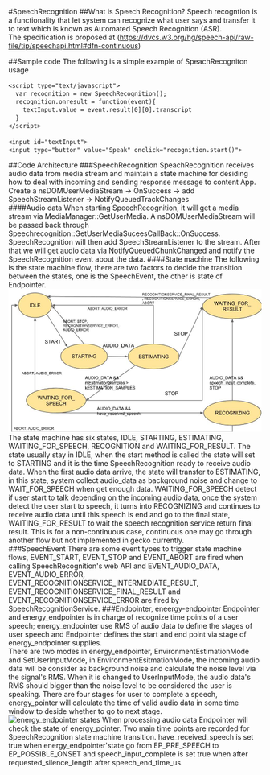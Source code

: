 #SpeechRecognition
##What is Speech Recognition?
  Speech recogntion is a functionality that let system can recognize what user says and transfer it to text which is known as Automated Speech Recognition (ASR). <br> The specification is proposed at (https://dvcs.w3.org/hg/speech-api/raw-file/tip/speechapi.html#dfn-continuous)

##Sample code
The following is a simple example of SpeachRecogniton usage
```
<script type="text/javascript">
  var recognition = new SpeechRecognition();
  recognition.onresult = function(event){
    textInput.value = event.result[0][0].transcript
  }
</script>

<input id="textInput">
<input type="button" value="Speak" onclick="recognition.start()">
```
##Code Architecture
###SpeechRecognition
SpeachRecognition receives audio data from media stream and maintain a state machine for desiding how to deal with incoming and sending response message to content App.<br>
Create a nsDOMUserMediaStream -> OnSuccess -> add SpeechStreamListener -> NotifyQueuedTrackChanges <br>
####Audio data
When starting SpeechRecognition, it will get a media stream via MediaManager::GetUserMedia. A nsDOMUserMediaStream will be passed back through Speechrecognition::GetUserMediaSuceesCallBack::OnSuccess. SpeechRecognition will then add SpeechStreamListener to the stream. After that we will get audio data via NotifyQueuedChunkChanged and notify the SpeechRecognition event about the data.
####State machine
The following is the state machine flow, there are two factors to decide the transition between the states, one is the SpeechEvent, the other is state of Endpointer. <br>
![state machine](./img/stateMachine.jpg)
The state machine has six states, IDLE, STARTING, ESTIMATING, WAITING_FOR_SPEECH, RECOGNITION and WAITING_FOR_RESULT. The state usually stay in IDLE, when the start method is called the state will set to STARTING and it is the time SpeechRecognition ready to receive audio data. When the first audio data arrive, the state will transfer to ESTIMATING, in this state, system collect audio_data as background noise and change to WAIT_FOR_SPEECH when get enough data. WAITING_FOR_SPEECH detect if user start to talk depending on the incoming audio data, once the system detect the user start to speech, it turns into RECOGNIZING and continues to receive audio data until this speech is end and go to the final state, WAITING_FOR_RESULT to wait the speech recognition service return final result. This is for a non-continuous case, continuous one may go through another flow but not implemented in gecko currently.<br>
###SpeechEvent
There are some event types to trigger state machine flows, EVENT_START, EVENT_STOP and EVENT_ABORT are fired when calling SpeechRecognition's web API and EVENT_AUDIO_DATA, EVENT_AUDIO_ERROR, EVENT_RECOGNITIONSERVICE_INTERMEDIATE_RESULT, EVENT_RECOGNITIONSERVICE_FINAL_RESULT and EVENT_RECOGNITIONSERVICE_ERROR are fired by SpeechRecognitionService.
###Endpointer, eneergy-endpointer
Endpointer and energy_endpointer is in charge of recognize time points of a user speech; energy_endpointer use RMS of audio data to define the stages of user speech and Endpointer defines the start and end point via stage of energy_endpointer supplies.<br>
There are two modes in energy_endpointer, EnvironmentEstimationMode and SetUserInputMode, in EnvironmentEsitmationMode, the incoming audio data will be consider as background noise and calculate the noise level via the signal's RMS. When it is changed to UserInputMode, the audio data's RMS should bigger than the noise level to be considered the user is speaking. There are four stages for user to complete a speech, energy_pointer will calculate the time of valid audio data in some time window to deside whether to go to next stage.<br>
![energy_endpointer states](./img/energy_endpointer.jpg)
When processing audio data Endpointer will check the state of energy_pointer. Two main time points are recorded for SpeechRecognition state machine transition. have_received_speech is set true when energy_endpointer'state go from EP_PRE_SPEECH to EP_POSSIBLE_ONSET and speech_input_complete is set true when after requested_silence_length after speech_end_time_us.<br>
